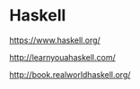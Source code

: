 # Haskell

<https://www.haskell.org/>

<http://learnyouahaskell.com/>

<http://book.realworldhaskell.org/>
